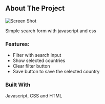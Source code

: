 ## About The Project

![Screen Shot](https://kakha13.github.io/Countries-search-form-javascript/screenshot.png)


Simple search form with javascript and css


### Features:

* Filter with search input
* Show selected countries
* Clear filter button
* Save button to save the selected country


### Built With

Javascript, CSS and HTML
